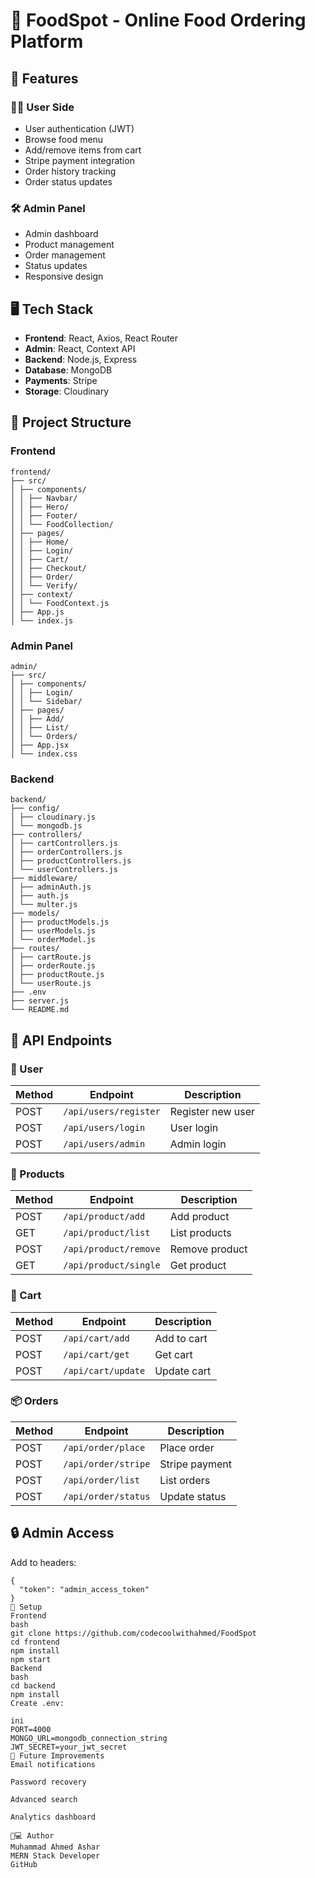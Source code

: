 # 🍔 FoodSpot - Online Food Ordering Platform

## 🌟 Features

### 👨‍🍳 User Side
- User authentication (JWT)
- Browse food menu
- Add/remove items from cart
- Stripe payment integration
- Order history tracking
- Order status updates

### 🛠️ Admin Panel
- Admin dashboard
- Product management
- Order management
- Status updates
- Responsive design

## 🖥️ Tech Stack
- **Frontend**: React, Axios, React Router
- **Admin**: React, Context API
- **Backend**: Node.js, Express
- **Database**: MongoDB
- **Payments**: Stripe
- **Storage**: Cloudinary

## 📂 Project Structure

### Frontend
```
frontend/
├── src/
│ ├── components/
│ │ ├── Navbar/
│ │ ├── Hero/
│ │ ├── Footer/
│ │ └── FoodCollection/
│ ├── pages/
│ │ ├── Home/
│ │ ├── Login/
│ │ ├── Cart/
│ │ ├── Checkout/
│ │ ├── Order/
│ │ └── Verify/
│ ├── context/
│ │ └── FoodContext.js
│ ├── App.js
│ └── index.js
```


### Admin Panel
```
admin/
├── src/
│ ├── components/
│ │ ├── Login/
│ │ └── Sidebar/
│ ├── pages/
│ │ ├── Add/
│ │ ├── List/
│ │ └── Orders/
│ ├── App.jsx
│ └── index.css
```


### Backend
```
backend/
├── config/
│ ├── cloudinary.js
│ └── mongodb.js
├── controllers/
│ ├── cartControllers.js
│ ├── orderControllers.js
│ ├── productControllers.js
│ └── userControllers.js
├── middleware/
│ ├── adminAuth.js
│ ├── auth.js
│ └── multer.js
├── models/
│ ├── productModels.js
│ ├── userModels.js
│ └── orderModel.js
├── routes/
│ ├── cartRoute.js
│ ├── orderRoute.js
│ ├── productRoute.js
│ └── userRoute.js
├── .env
├── server.js
└── README.md
```


## 🔌 API Endpoints

### 👤 User
| Method | Endpoint | Description |
|--------|----------|-------------|
| POST | `/api/users/register` | Register new user |
| POST | `/api/users/login` | User login |
| POST | `/api/users/admin` | Admin login |

### 🍕 Products
| Method | Endpoint | Description |
|--------|----------|-------------|
| POST | `/api/product/add` | Add product |
| GET | `/api/product/list` | List products |
| POST | `/api/product/remove` | Remove product |
| GET | `/api/product/single` | Get product |

### 🛒 Cart
| Method | Endpoint | Description |
|--------|----------|-------------|
| POST | `/api/cart/add` | Add to cart |
| POST | `/api/cart/get` | Get cart |
| POST | `/api/cart/update` | Update cart |

### 📦 Orders
| Method | Endpoint | Description |
|--------|----------|-------------|
| POST | `/api/order/place` | Place order |
| POST | `/api/order/stripe` | Stripe payment |
| POST | `/api/order/list` | List orders |
| POST | `/api/order/status` | Update status |

## 🔒 Admin Access
Add to headers:
```
{
  "token": "admin_access_token"
}
🚀 Setup
Frontend
bash
git clone https://github.com/codecoolwithahmed/FoodSpot
cd frontend
npm install
npm start
Backend
bash
cd backend
npm install
Create .env:

ini
PORT=4000
MONGO_URL=mongodb_connection_string
JWT_SECRET=your_jwt_secret
🔮 Future Improvements
Email notifications

Password recovery

Advanced search

Analytics dashboard

👨💻 Author
Muhammad Ahmed Ashar
MERN Stack Developer
GitHub